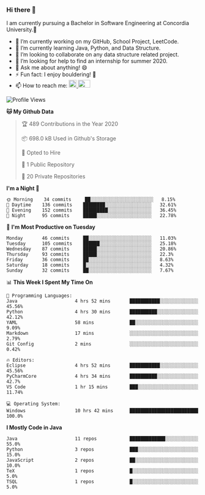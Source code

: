 ### Hi there 👋
I am currently pursuing a Bachelor in Software Engineering at Concordia University.🏫

- 🔭 I’m currently working on my GitHub, School Project, LeetCode.
- 🌱 I’m currently learning Java, Python, and Data Structure.
- 👯 I’m looking to collaborate on any data structure related project.
- 🤔 I’m looking for help to find an internship for summer 2020.
- 💬 Ask me about anything! 😄
- ⚡ Fun fact: I enjoy bouldering! 🧗‍
- 📫 How to reach me: <a href="https://www.linkedin.com/in/siu-tong-ye/" target="_blank"> <img width="20px" width="32" src="https://cdn.jsdelivr.net/npm/simple-icons@v3/icons/linkedin.svg" /> </a> <a href="mailto:SiuTongYe@gmail.com" target="_blank"> <img height="20" width="32" src="https://cdn.jsdelivr.net/npm/simple-icons@v3/icons/gmail.svg" /> </a>

<!--START_SECTION:waka-->
![Profile Views](http://img.shields.io/badge/Profile%20Views-307-blue)

**🐱 My Github Data** 

> 🏆 489 Contributions in the Year 2020
 > 
> 📦 698.0 kB Used in Github's Storage 
 > 
> 💼 Opted to Hire
 > 
> 📜 1 Public Repository 
 > 
> 🔑 20 Private Repositories 

**I'm a Night 🦉** 

```text
🌞 Morning    34 commits     ██░░░░░░░░░░░░░░░░░░░░░░░   8.15% 
🌆 Daytime    136 commits    ████████░░░░░░░░░░░░░░░░░   32.61% 
🌃 Evening    152 commits    █████████░░░░░░░░░░░░░░░░   36.45% 
🌙 Night      95 commits     █████░░░░░░░░░░░░░░░░░░░░   22.78%

```
📅 **I'm Most Productive on Tuesday** 

```text
Monday       46 commits     ██░░░░░░░░░░░░░░░░░░░░░░░   11.03% 
Tuesday      105 commits    ██████░░░░░░░░░░░░░░░░░░░   25.18% 
Wednesday    87 commits     █████░░░░░░░░░░░░░░░░░░░░   20.86% 
Thursday     93 commits     █████░░░░░░░░░░░░░░░░░░░░   22.3% 
Friday       36 commits     ██░░░░░░░░░░░░░░░░░░░░░░░   8.63% 
Saturday     18 commits     █░░░░░░░░░░░░░░░░░░░░░░░░   4.32% 
Sunday       32 commits     ██░░░░░░░░░░░░░░░░░░░░░░░   7.67%

```


📊 **This Week I Spent My Time On** 

```text
💬 Programming Languages: 
Java                     4 hrs 52 mins       ███████████░░░░░░░░░░░░░░   45.56% 
Python                   4 hrs 30 mins       ██████████░░░░░░░░░░░░░░░   42.12% 
YAML                     58 mins             ██░░░░░░░░░░░░░░░░░░░░░░░   9.09% 
Markdown                 17 mins             ░░░░░░░░░░░░░░░░░░░░░░░░░   2.79% 
Git Config               2 mins              ░░░░░░░░░░░░░░░░░░░░░░░░░   0.42%

🔥 Editors: 
Eclipse                  4 hrs 52 mins       ███████████░░░░░░░░░░░░░░   45.56% 
PyCharmCore              4 hrs 34 mins       ██████████░░░░░░░░░░░░░░░   42.7% 
VS Code                  1 hr 15 mins        ███░░░░░░░░░░░░░░░░░░░░░░   11.74%

💻 Operating System: 
Windows                  10 hrs 42 mins      █████████████████████████   100.0%

```

**I Mostly Code in Java** 

```text
Java                     11 repos            █████████████░░░░░░░░░░░░   55.0% 
Python                   3 repos             ███░░░░░░░░░░░░░░░░░░░░░░   15.0% 
JavaScript               2 repos             ██░░░░░░░░░░░░░░░░░░░░░░░   10.0% 
TeX                      1 repos             █░░░░░░░░░░░░░░░░░░░░░░░░   5.0% 
TSQL                     1 repos             █░░░░░░░░░░░░░░░░░░░░░░░░   5.0%

```



<!--END_SECTION:waka-->
